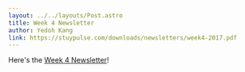 ```yaml
---
layout: ../../layouts/Post.astro
title: Week 4 Newsletter
author: Yedoh Kang
link: https://stuypulse.com/downloads/newsletters/week4-2017.pdf
---
```

Here's the [Week 4 Newsletter](/downloads/newsletters/week4-2017.pdf)!
